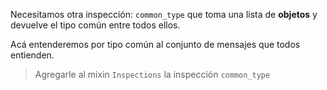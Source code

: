 Necesitamos otra inspección: `common_type` que toma una lista de **objetos** y devuelve el tipo común entre todos ellos.

Acá entenderemos por tipo común al conjunto de mensajes que todos entienden.

> Agregarle al mixin `Inspections` la inspección `common_type`